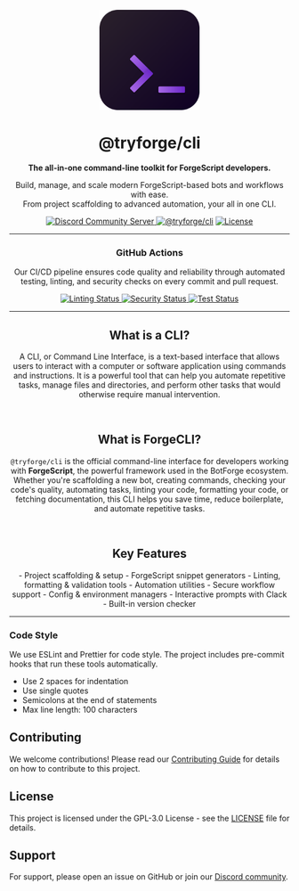 <!-- Logo -->
<p align="center">
  <img src="./assets/icon/cli.svg" alt="ForgeCLI Logo" width="180" />
</p>

<!-- Title -->
<h1 align="center">@tryforge/cli</h1>

<!-- Tagline -->
<p align="center"><strong>The all-in-one command-line toolkit for ForgeScript developers.</strong></p>

<!-- Short Description -->
<p align="center">
  Build, manage, and scale modern ForgeScript-based bots and workflows with ease.  
  <br />
  From project scaffolding to advanced automation, your all in one CLI.
</p>

<!-- Badges -->
<p align="center">
  <!-- Discord Server -->
  <a href="https://discord.gg/2kwueME2sj">
    <img src="https://img.shields.io/discord/997899472610795580?style=for-the-badge&logo=discord&logoColor=white&label=Community&color=090A16" alt="Discord Community Server">
  </a>
  <!-- NPM Registry -->
  <a href="https://npmjs.org/package/@tryforge/cli"><img src="https://img.shields.io/github/package-json/v/tryforge/CLI?label=@tryforge/cli&color=090A16&style=for-the-badge&logo=npm" alt="@tryforge/cli"></a>
  <!-- License -->
  <a href="https://github.com/tryforge/CLI/blob/main/LICENSE"><img src="https://img.shields.io/github/license/tryforge/CLI?style=for-the-badge&logo=github&logoColor=white&label=License&color=090A16" alt="License"/></a>
</p>

---

<h3 align="center">GitHub Actions</h3>

<p align="center">Our CI/CD pipeline ensures code quality and reliability through automated
testing, linting, and security checks on every commit and pull request.</p>

<p align="center">
  <!-- Linting -->
  <a href="https://github.com/tryforge/CLI/actions/workflows/linter.yml">
    <img alt="Linting Status" src="https://img.shields.io/github/actions/workflow/status/tryforge/CLI/linter.yml?branch=main&label=Linting&logo=eslint&style=for-the-badge" />
  </a>
  <!-- Security -->
  <a href="https://github.com/tryforge/CLI/actions/workflows/security.yml">
    <img alt="Security Status" src="https://img.shields.io/github/actions/workflow/status/tryforge/CLI/security.yml?branch=main&label=Security&logo=checkmk&style=for-the-badge&logoColor=white" />
  </a>
  <!-- Tests -->
  <a href="https://github.com/tryforge/CLI/actions/workflows/test.yml">
    <img alt="Test Status" src="https://img.shields.io/github/actions/workflow/status/tryforge/CLI/test.yml?branch=main&label=Tests&logo=jest&style=for-the-badge" />
  </a>
</p>

---

<h2 align="center" style="border-bottom: none;">What is a CLI?</h2>

<p align="center">A CLI, or Command Line Interface, is a text-based interface that allows users to interact with a computer or software application using commands and instructions. It is a powerful tool that can help you automate repetitive tasks, manage files and directories, and perform other tasks that would otherwise require manual intervention.</p>

<br/>

<h2 align="center" style="border-bottom: none;">What is ForgeCLI?</h2>

<p align="center"><code>@tryforge/cli</code> is the official command-line interface for developers working with <strong>ForgeScript</strong>, the powerful framework used in the BotForge ecosystem. Whether you're scaffolding a new bot, creating commands, checking your code's quality, automating tasks, linting your code, formatting your code, or fetching documentation, this CLI helps you save time, reduce boilerplate, and automate repetitive tasks.</p>

<br/>

<h2 align="center" style="border-bottom: none;">Key Features</h2>

<p align="center">- Project scaffolding & setup
- ForgeScript snippet generators
- Linting, formatting & validation tools
- Automation utilities
- Secure workflow support
- Config & environment managers
- Interactive prompts with Clack
- Built-in version checker

---

<!-- What is a CLI? -->
<!-- Why use a CLI? -->
<!-- What is ForgeCLI? -->
<!-- Features -->
<!-- Benefits -->
<!-- Use cases -->
<!-- How it works -->
<!-- Why ForgeCLI? -->
<!-- History -->
<!-- Roadmap -->
<!-- Team -->
<!-- License -->
<!-- Support -->
<!-- Contributing -->
<!-- Code of Conduct -->
<!-- Versioning -->

### Code Style

We use ESLint and Prettier for code style. The project includes pre-commit hooks
that run these tools automatically.

- Use 2 spaces for indentation
- Use single quotes
- Semicolons at the end of statements
- Max line length: 100 characters

## Contributing

We welcome contributions! Please read our
[Contributing Guide](./CONTRIBUTING.md) for details on how to contribute to this
project.

## License

This project is licensed under the GPL-3.0 License - see the [LICENSE](LICENSE)
file for details.

## Support

For support, please open an issue on GitHub or join our
[Discord community](https://discord.gg/2kwueME2sj).
